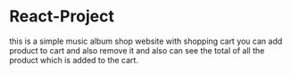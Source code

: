 # React-Project
this is a simple music album shop website with shopping cart you can add product to cart and also remove it and also can see the total of all the product which is added to the cart.
